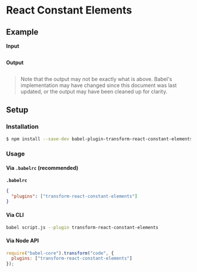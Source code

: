 # React Constant Elements

## Example

**Input**

```js
```

**Output**

```js
```

> Note that the output may not be exactly what is above. Babel's implementation
> may have changed since this document was last updated, or the output may have
> been cleaned up for clarity.

## Setup

### Installation

```sh
$ npm install --save-dev babel-plugin-transform-react-constant-elements
```

### Usage

#### Via `.babelrc` (recommended)

**`.babelrc`**

```json
{
  "plugins": ["transform-react-constant-elements"]
}
```

#### Via CLI

```sh
babel script.js --plugin transform-react-constant-elements
```

#### Via Node API

```js
require("babel-core").transform("code", {
  plugins: ["transform-react-constant-elements"]
});
```
